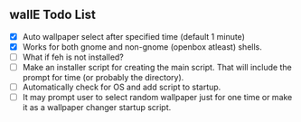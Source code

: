 ## wallE Todo List

- [x] Auto wallpaper select after specified time (default 1 minute)
- [x] Works for both gnome and non-gnome (openbox atleast) shells.
- [ ] What if feh is not installed?
- [ ] Make an installer script for creating the main script. That will include
  the prompt for time (or probably the directory).
- [ ] Automatically check for OS and add script to startup.
- [ ] It may prompt user to select random wallpaper just for one time or make 
  it as a wallpaper changer startup script.
